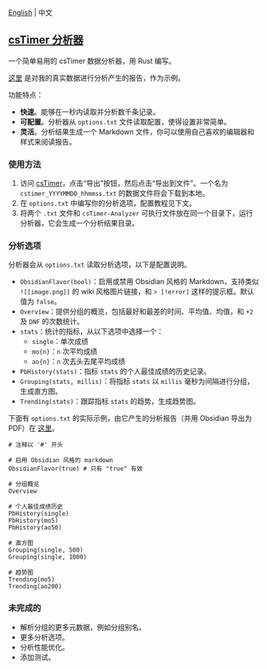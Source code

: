 [English](https://github.com/Somnia1337/csTimer-Analyzer/blob/main/README.md) | 中文

## [csTimer 分析器](https://github.com/Somnia1337/csTimer-Analyzer)

一个简单易用的 csTimer 数据分析器，用 Rust 编写。

[这里](https://github.com/Somnia1337/csTimer-Analyzer/blob/main/Analysis.pdf) 是对我的真实数据进行分析产生的报告，作为示例。

功能特点：

- **快速**。能够在一秒内读取并分析数千条记录。
- **可配置**。分析器从 `options.txt` 文件读取配置，使得设置非常简单。
- **灵活**。分析结果生成一个 Markdown 文件，你可以使用自己喜欢的编辑器和样式来阅读报告。

### 使用方法

1. 访问 [csTimer](https://www.cstimer.net/)，点击“导出”按钮，然后点击“导出到文件”。一个名为 `cstimer_YYYYMMDD_hhmmss.txt` 的数据文件将会下载到本地。
2. 在 `options.txt` 中编写你的分析选项，配置教程见下文。
3. 将两个 `.txt` 文件和 `csTimer-Analyzer` 可执行文件放在同一个目录下，运行分析器，它会生成一个分析结果目录。

### 分析选项

分析器会从 `options.txt` 读取分析选项，以下是配置说明。

- `ObsidianFlavor(bool)`：启用或禁用 Obsidian 风格的 Markdown，支持类似 `![[image.png]]` 的 wiki 风格图片链接，和 `> [!error]` 这样的提示框。默认值为 `false`。
- `Overview`：提供分组的概览，包括最好和最差的时间、平均值、均值，和 `+2` 及 `DNF` 的次数统计。
- `stats`：统计的指标，从以下选项中选择一个：
  - `single`：单次成绩
  - `mo{n}`：`n` 次平均成绩
  - `ao{n}`：`n` 次去头去尾平均成绩
- `PbHistory(stats)`：指标 `stats` 的个人最佳成绩的历史记录。
- `Grouping(stats, millis)`：将指标 `stats` 以 `millis` 毫秒为间隔进行分组，生成直方图。
- `Trending(stats)`：跟踪指标 `stats` 的趋势，生成趋势图。

下面有 `options.txt` 的实际示例，由它产生的分析报告（并用 Obsidian 导出为 PDF）在 [这里](https://github.com/Somnia1337/csTimer-Analyzer/blob/main/Analysis.pdf)。

```text
# 注释以 '#' 开头

# 启用 Obsidian 风格的 markdown
ObsidianFlavor(true) # 只有 "true" 有效

# 分组概览
Overview

# 个人最佳成绩历史
PbHistory(single)
PbHistory(mo5)
PbHistory(ao50)

# 直方图
Grouping(single, 500)
Grouping(single, 1000)

# 趋势图
Trending(mo5)
Trending(ao200)
```

### 未完成的

- 解析分组的更多元数据，例如分组别名。
- 更多分析选项。
- 分析性能优化。
- 添加测试。

